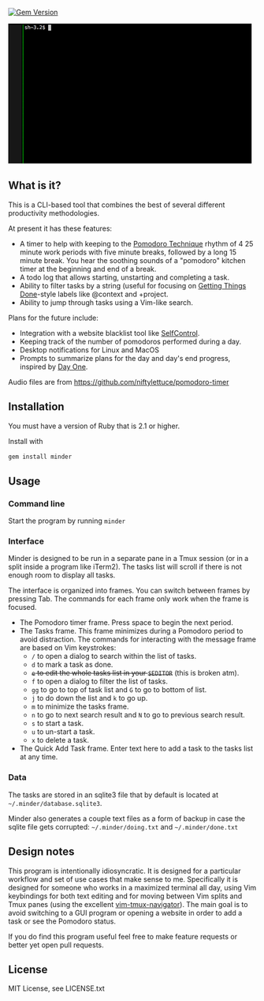 [![Gem
Version](https://badge.fury.io/rb/minder.svg)](http://badge.fury.io/rb/minder)

![screencast GIF](website/minder.gif)

## What is it?

This is a CLI-based tool that combines the best of several different
productivity methodologies.

At present it has these features:

- A timer to help with keeping to the [Pomodoro
  Technique](http://pomodorotechnique.com/) rhythm of 4 25 minute work periods
  with five minute breaks, followed by a long 15 minute break. You hear the
  soothing sounds of a "pomodoro" kitchen timer at the beginning and end of a
  break.
- A todo log that allows starting, unstarting and completing a task.
- Ability to filter tasks by a string (useful for focusing on [Getting Things
  Done](http://gettingthingsdone.com/)-style labels like @context and +project.
- Ability to jump through tasks using a Vim-like search.

Plans for the future include:

- Integration with a website blacklist tool like
  [SelfControl](https://github.com/SelfControlApp/selfcontrol/).
- Keeping track of the number of pomodoros performed during a day.
- Desktop notifications for Linux and MacOS
- Prompts to summarize plans for the day and day's end progress, inspired by
  [Day One](http://dayoneapp.com/).

Audio files are from https://github.com/niftylettuce/pomodoro-timer

## Installation

You must have a version of Ruby that is 2.1 or higher.

Install with

``` bash
gem install minder
```

## Usage

### Command line
Start the program by running `minder`

### Interface

Minder is designed to be run in a separate pane in a Tmux session (or in
a split inside a program like iTerm2). The tasks list will scroll if there is
not enough room to display all tasks.

The interface is organized into frames. You can switch between frames by
pressing Tab. The commands for each frame only work when the frame is focused.

- The Pomodoro timer frame. Press space to begin the next period.
- The Tasks frame. This frame minimizes during a Pomodoro period to avoid
  distraction. The commands for interacting with the message frame are based on
  Vim keystrokes:
  - `/` to open a dialog to search within the list of tasks.
  - `d` to mark a task as done.
  - ~~`e` to edit the whole tasks list in your `$EDITOR`~~ (this is broken atm).
  - `f` to open a dialog to filter the list of tasks.
  - `gg` to go to top of task list and `G` to go to bottom of list.
  - `j` to do down the list and `k` to go up.
  - `m` to minimize the tasks frame.
  - `n` to go to next search result and `N` to go to previous search result.
  - `s` to start a task.
  - `u` to un-start a task. 
  - `x` to delete a task.
- The Quick Add Task frame. Enter text here to add a task to the tasks list at
  any time.

### Data

The tasks are stored in an sqlite3 file that by default is located at
`~/.minder/database.sqlite3`. 

Minder also generates a couple text files as a form of backup in case the
sqlite file gets corrupted: `~/.minder/doing.txt` and `~/.minder/done.txt`

## Design notes

This program is intentionally idiosyncratic. It is designed for a particular
workflow and set of use cases that make sense to me. Specifically it is
designed for someone who works in a maximized terminal all day, using Vim
keybindings for both text editing and for moving between Vim splits and Tmux
panes (using the excellent
[vim-tmux-navigator](https://github.com/christoomey/vim-tmux-navigator)). The
main goal is to avoid switching to a GUI program or opening a website in order
to add a task or see the Pomodoro status.

If you do find this program useful feel free to make feature requests or better
yet open pull requests.

## License

MIT License, see LICENSE.txt
